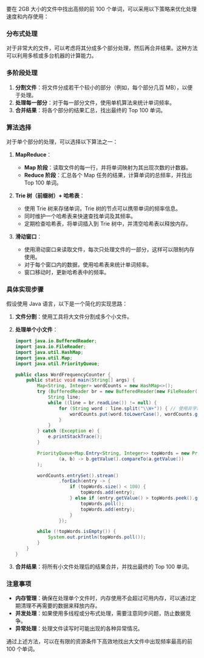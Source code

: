要在 2GB 大小的文件中找出高频的前 100 个单词，可以采用以下策略来优化处理速度和内存使用：

### 分布式处理

对于非常大的文件，可以考虑将其分成多个部分处理，然后再合并结果。这种方法可以利用多核或多台机器的计算能力。

### 多阶段处理

1. **分割文件**：将文件分成若干个较小的部分（例如，每个部分几百 MB），以便于处理。
2. **处理每一部分**：对于每一部分文件，使用单机算法来统计单词频率。
3. **合并结果**：将各个部分的结果汇总，找出最终的 Top 100 单词。

### 算法选择

对于单个部分的处理，可以选择以下算法之一：

1. **MapReduce**：

   - **Map 阶段**：读取文件的每一行，并将单词映射为其出现次数的计数器。
   - **Reduce 阶段**：汇总各个 Map 任务的结果，计算单词的总频率，并找出 Top 100 单词。

2. **Trie 树（前缀树）+ 哈希表**：

   - 使用 Trie 树来存储单词，Trie 树的节点可以携带单词的频率信息。
   - 同时维护一个哈希表来快速查找单词及其频率。
   - 定期检查哈希表，将单词插入到 Trie 树中，并清空哈希表以释放内存。

3. **滑动窗口**：
   - 使用滑动窗口来读取文件，每次只处理文件的一部分，这样可以限制内存使用。
   - 对于每个窗口内的数据，使用哈希表来统计单词频率。
   - 窗口移动时，更新哈希表中的频率。

### 具体实现步骤

假设使用 Java 语言，以下是一个简化的实现思路：

1. **文件分割**：使用工具将大文件分割成多个小文件。
2. **处理单个小文件**：

   ```java
   import java.io.BufferedReader;
   import java.io.FileReader;
   import java.util.HashMap;
   import java.util.Map;
   import java.util.PriorityQueue;

   public class WordFrequencyCounter {
       public static void main(String[] args) {
           Map<String, Integer> wordCounts = new HashMap<>();
           try (BufferedReader br = new BufferedReader(new FileReader("file_part.txt"))) {
               String line;
               while ((line = br.readLine()) != null) {
                   for (String word : line.split("\\W+")) { // 使用非字母字符作为分隔符
                       wordCounts.put(word.toLowerCase(), wordCounts.getOrDefault(word.toLowerCase(), 0) + 1);
                   }
               }
           } catch (Exception e) {
               e.printStackTrace();
           }

           PriorityQueue<Map.Entry<String, Integer>> topWords = new PriorityQueue<>(
                   (a, b) -> b.getValue().compareTo(a.getValue())
           );

           wordCounts.entrySet().stream()
                   .forEach(entry -> {
                       if (topWords.size() < 100) {
                           topWords.add(entry);
                       } else if (entry.getValue() > topWords.peek().getValue()) {
                           topWords.poll();
                           topWords.add(entry);
                       }
                   });

           while (!topWords.isEmpty()) {
               System.out.println(topWords.poll());
           }
       }
   }
   ```

3. **合并结果**：将所有小文件处理后的结果合并，并找出最终的 Top 100 单词。

### 注意事项

- **内存管理**：确保在处理单个文件时，内存使用不会超过可用内存，可以通过定期清理不再需要的数据来释放内存。
- **并发处理**：如果使用多线程或分布式处理，需要注意同步问题，防止数据竞争。
- **异常处理**：处理文件读写时可能出现的各种异常情况。

通过上述方法，可以在有限的资源条件下高效地找出大文件中出现频率最高的前 100 个单词。
